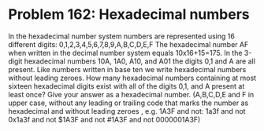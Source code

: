 # Problem 162: Hexadecimal numbers
In the hexadecimal number system numbers are represented using 16
different digits: 0,1,2,3,4,5,6,7,8,9,A,B,C,D,E,F The hexadecimal number
AF when written in the decimal number system equals 10x16+15=175. In the
3-digit hexadecimal numbers 10A, 1A0, A10, and A01 the digits 0,1 and A
are all present. Like numbers written in base ten we write hexadecimal
numbers without leading zeroes. How many hexadecimal numbers containing
at most sixteen hexadecimal digits exist with all of the digits 0,1, and
A present at least once? Give your answer as a hexadecimal number.
(A,B,C,D,E and F in upper case, without any leading or trailing code
that marks the number as hexadecimal and without leading zeroes , e.g.
1A3F and not: 1a3f and not 0x1a3f and not \$1A3F and not \#1A3F and not
0000001A3F)
